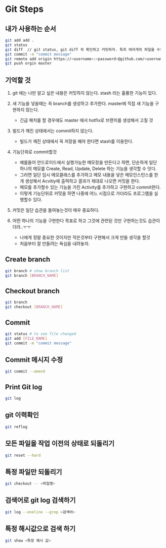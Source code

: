 # Git Steps

## 내가 사용하는 순서

```bash
git add add .
git status
git diff  // git status, git diff 꼭 확인하고 커밋하자. 특히 여러개의 파일을 수정했을경우는 특히.
git commit -m "commit message"
git remote add origin https://<username>:<password>@github.com/<username>/<git_repository_name>.git
git push orgin master
```

## 기억할 것

1. git 에는 나만 알고 싶은 내용은 커밋하지 않는다.  stash 라는 훌륭한 기능이 있다.
1. 새 기능을 넣을때는 꼭 branch를 생성하고 추가한다. master에 직접 새 기능을 구현하지 않는다.
    * 긴급 패치를 할 경우에도 master 에서 hotfix로 브랜치를 생성해서 고칠 것

1. 빌드가 깨진 상태에서는 commit하지 않는다.

    * 빌드가 깨진 상태에서 꼭 저장을 해야 한다면 stash를 이용한다.

1. 기능단위로 commit할것

    * 예를들어 안드로이드에서 실행가능한 메모장을 만든다고 하면, 단순하게 일단 하나의 메모를 Create, Read, Update, Delete 하는 기능을 생각할 수 잇다.
    * 그러면 일단 임시 메모클래스를 추가하고 메모 내용을 넣은 메모인스턴스를 한개 생성해서 Acvitiy에 출력하고 결과가 제대로 나오면 커밋을 한다.
    * 메모를 추가할수 있는 기능을 가진 Activity를 추가하고 구현하고 commit한다.
    * 이렇게 기능단위로 커밋을 하면 나중에 어느 시점으로 가더라도 프로그램을 실행할수 있다.

1. 커밋은 일단 습관을 들여놓는것이 매우 중요하다.

1. 어떤 하나의 기능을 구현한다 목표로 하고 그것에 관련된 것만 구현하는것도 습관이더라..ㅜㅜ

    * 나에게 정말 중요한 것이지만 작은것부터 구현해서 크게 만들 생각을 할것
    * 처음부터 잘 만들려는 욕심을 내려놓자.

## Create branch

```bash
git branch # show branch list
git branch [BRANCH_NAME]
```

## Checkout branch

```bash
git branch
git checkout [BRANCH_NAME]
```

## Commit

```bash
git status # to see file changed
git add [FILE_NAME]
git commit -m "commit message"
```

## Commit 메시지 수정

```bash
git commit --amend
```

## Print Git log

```bash
git log
```

## git 이력확인

```bash
git reflog
```

## 모든 파일을 작업 이전의 상태로 되돌리기

```bash
git reset --hard
```

## 특정 파일만 되돌리기

```bash
git checkout -- <파일명>
```

## 검색어로 git log 검색하기

```bash
git log --oneline --grep <검색어>
```

## 특정 해시값으로 검색 하기

```bash
git show <특정 해시 값>
```
